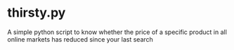 # thirsty.py
A simple python script to know whether the price of a specific product in all online markets has reduced since your last search
